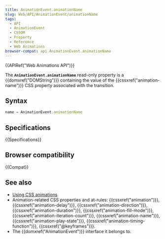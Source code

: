 ```yaml
---
title: AnimationEvent.animationName
slug: Web/API/AnimationEvent/animationName
tags:
  - API
  - AnimationEvent
  - CSSOM
  - Property
  - Reference
  - Web Animations
browser-compat: api.AnimationEvent.animationName
---
```

{{APIRef("Web Animations API")}}

The **`AnimationEvent.animationName`** read-only property is a
{{domxref("DOMString")}} containing the value of the {{cssxref("animation-name")}} CSS
property associated with the transition.

## Syntax

```js
name = AnimationEvent.animationName
```

## Specifications

{{Specifications}}

## Browser compatibility

{{Compat}}

## See also

- [Using CSS animations](/en-US/docs/Web/CSS/CSS_Animations/Using_CSS_animations)
- Animation-related CSS properties and at-rules: {{cssxref("animation")}},
  {{cssxref("animation-delay")}}, {{cssxref("animation-direction")}},
  {{cssxref("animation-duration")}}, {{cssxref("animation-fill-mode")}},
  {{cssxref("animation-iteration-count")}}, {{cssxref("animation-name")}},
  {{cssxref("animation-play-state")}}, {{cssxref("animation-timing-function")}},
  {{cssxref("@keyframes")}}.
- The {{domxref("AnimationEvent")}} interface it belongs to.
